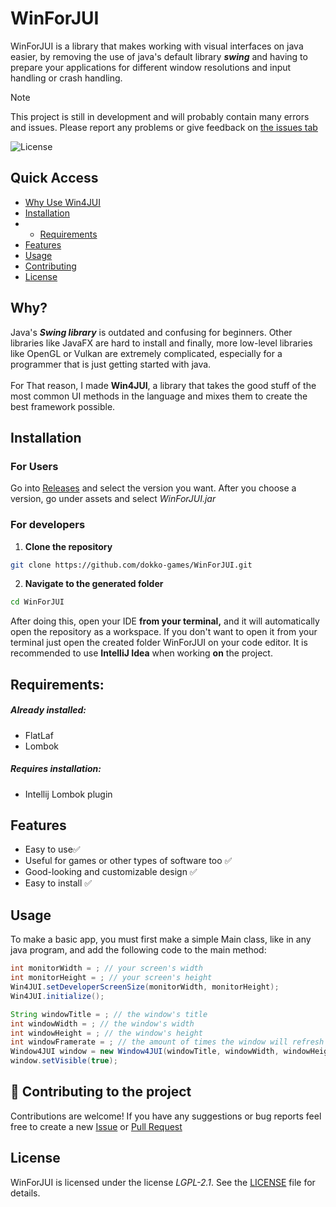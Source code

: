# WinForJUI
WinForJUI is a library that makes working with visual interfaces on java easier, by removing the
use of java's default library **_swing_** and having to prepare your applications for different
window resolutions and input handling or crash handling.

> [!NOTE]
> This project is still in development and will probably contain many errors and issues.
> Please report any problems or give feedback on [the issues tab](https://github.com/dokko-games/WinForJUI/issues)

![License](https://img.shields.io/github/license/dokko-games/WinForJUI)

## Quick Access
- [Why Use Win4JUI](#why)
- [Installation](#installation)
- - [Requirements](#requirements)
- [Features](#features)
- [Usage](#usage)
- [Contributing](#-contributing-to-the-project)
- [License](#license)

## Why?
Java's **_Swing library_** is outdated and confusing for beginners. Other libraries like JavaFX are hard to install
and finally, more low-level libraries like OpenGL or Vulkan are extremely complicated,
especially for a programmer that is just getting started with java.<br>
<br>For That reason, I made **Win4JUI**, a library that takes the good stuff of the most common UI methods in the language and 
mixes them to create the best framework possible.
## Installation
### For Users
Go into [Releases](https://github.com/dokko-games/WinForJUI/releases) and select the version you want.
After you choose a version, go under assets and select <i>WinForJUI.jar</i>
### For developers
1. **Clone the repository**
```bash
git clone https://github.com/dokko-games/WinForJUI.git
```
2. **Navigate to the generated folder**
```bash 
cd WinForJUI
```

After doing this, open your IDE **from your terminal,** and it will automatically open the repository as a workspace.
If you don't want to open it from your terminal just open the created folder WinForJUI on your code editor.
It is recommended to use **IntelliJ Idea** when working **on** the project.
## Requirements:
##### Already installed:
- FlatLaf
- Lombok
##### Requires installation:
- Intellij Lombok plugin
## Features
- Easy to use✅
- Useful for games or other types of software too ✅
- Good-looking and customizable design ✅
- Easy to install ✅
## Usage
To make a basic app, you must first make a simple Main class, like in any java program, and add the following code to the main method:
```java
int monitorWidth = ; // your screen's width
int monitorHeight = ; // your screen's height
Win4JUI.setDeveloperScreenSize(monitorWidth, monitorHeight);
Win4JUI.initialize();

String windowTitle = ; // the window's title
int windowWidth = ; // the window's width
int windowHeight = ; // the window's height
int windowFramerate = ; // the amount of times the window will refresh every second. Use 15-60 normally
Window4JUI window = new Window4JUI(windowTitle, windowWidth, windowHeight, windowFramerate);
window.setVisible(true);
```
## 🤝 Contributing to the project
Contributions are welcome! If you have any suggestions or bug reports feel free to create a new [Issue](https://github.com/dokko-games/WinForJUI/issues)
or [Pull Request](https://github.com/dokko-games/WinForJUI/pulls)
## License
WinForJUI is licensed under the license <i>LGPL-2.1</i>. See the [LICENSE](LICENSE) file for details.
